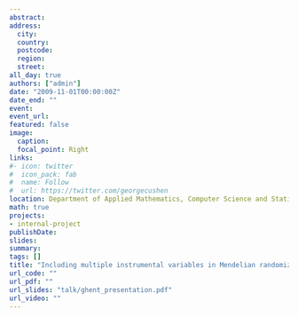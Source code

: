 ```yaml
---
abstract: 
address:
  city: 
  country: 
  postcode: 
  region: 
  street: 
all_day: true
authors: ["admin"]
date: "2009-11-01T00:00:00Z"
date_end: ""
event: 
event_url: 
featured: false
image:
  caption: 
  focal_point: Right
links:
#- icon: twitter
#  icon_pack: fab
#  name: Follow
#  url: https://twitter.com/georgecushen
location: Department of Applied Mathematics, Computer Science and Statistics, Ghent University, Ghent, Belgium
math: true
projects:
- internal-project
publishDate: 
slides: 
summary: 
tags: []
title: "Including multiple instrumental variables in Mendelian randomization analyses"
url_code: ""
url_pdf: ""
url_slides: "talk/ghent_presentation.pdf"
url_video: ""
---
```


